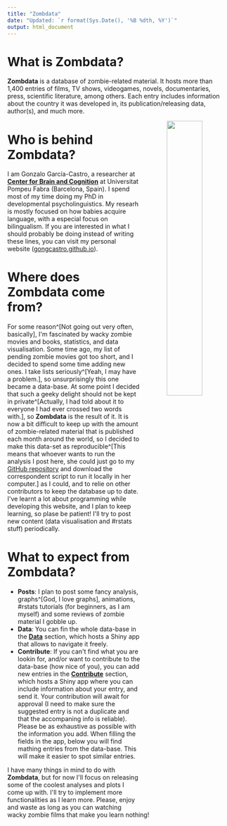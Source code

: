 ```yaml
---
title: "Zombdata"
date: "Updated: `r format(Sys.Date(), '%B %dth, %Y')`"
output: html_document
---
```


# What is **Zombdata**?

**Zombdata** is a database of zombie-related material. It hosts more than 1,400 entries of films, TV shows, videogames, novels, documentaries, press, scientific literature, among others. Each entry includes information about the country it was developed in, its publication/releasing data, author(s), and much more.

<center><img src="/images/logo.png" width="40%" style="float:right" margin="10%"></center>

# Who is behind **Zombdata**?

I am Gonzalo García-Castro, a researcher at [**Center for Brain and Cognition**](http://upf.com/cbc) at Universitat Pompeu Fabra (Barcelona, Spain). I spend most of my time doing my PhD in developmental psycholinguistics. My researh is mostly focused on how babies acquire language, with a especial focus on bilingualism. If you are interested in what I should probably be doing instead of writing these lines, you can visit my personal website ([gongcastro.github.io](gongcastro.github.io)).

# Where does **Zombdata** come from?

For some reason^[Not going out very often, basically],  I'm fascinated by wacky zombie movies and books, statistics, and data visualisation. Some time ago, my list of pending zombie movies got too short, and I decided to spend some time adding new ones. I take lists seriously^[Yeah, I may have a problem.], so unsurprisingly this one became a data-base. At some point I decided that such a geeky delight should not be kept in private^[Actually, I had told about it to everyone I had ever crossed two words with.], so **Zombdata** is the result of it. It is now a bit difficult to keep up with the amount of zombie-related material that is published each month around the world, so I decided to make this data-set as reproducible^[This means that whoever wants to run the analysis I post here, she could just go to my [GitHub repository](github.org/gongcastro/Zombdata) and download the correspondent script to run it locally in her computer.] as I could, and to relie on other contributors to keep the database up to date. I've learnt a lot about programming while developing this website, and I plan to keep learning, so plase be patient! I'll try to post new content (data visualisation and #rstats stuff) periodically.

# What to expect from **Zombdata**?

* **Posts**: I plan to post some fancy analysis, graphs^[God, I love graphs], animations, #rstats tutorials (for beginners, as I am myself) and some reviews of zombie material I gobble up.
* **Data**: You can fin the whole data-base in the [**Data**](https://zombdata.netlify.com/data/) section, which hosts a Shiny app that allows to navigate it freely.
* **Contribute**: If you can't find what you are lookin for, and/or want to contribute to the data-base (how nice of you), you can add new entries in the [**Contribute**](https://zombdata.netlify.com/contribute/) section, which hosts a Shiny app where you can include information about your entry, and send it. Your contribution will await for approval (I need to make sure the suggested entry is not a duplicate and that the accompaning info is reliable). Please be as exhaustive as possible with the information you add. When filling the fields in the app, below you will find mathing entries from the data-base. This will make it easier to spot similar entries.

I have many things in mind to do with **Zombdata**, but for now I'll focus on releasing some of the coolest analyses and plots I come up with. I'll try to implement more functionalities as I learn more. Please, enjoy and waste as long as you can watching wacky zombie films that make you learn nothing!